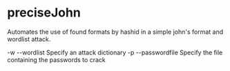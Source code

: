 # preciseJohn

Automates the use of found formats by hashid in a simple john's format and wordlist attack.

-w --wordlist Specify an attack dictionary
-p --passwordfile Specify the file containing the passwords to crack
